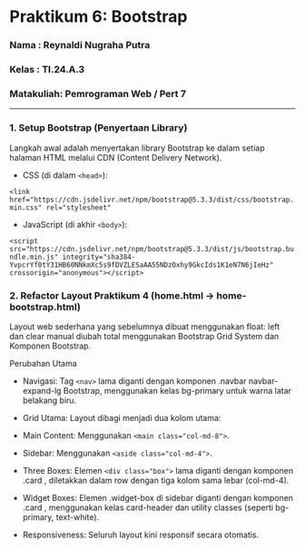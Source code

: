 # Praktikum 6: Bootstrap

### Nama      : Reynaldi Nugraha Putra
### Kelas     : TI.24.A.3
### Matakuliah: Pemrograman Web / Pert 7
___________________________________________________________________________________

### 1. Setup Bootstrap (Penyertaan Library)
Langkah awal adalah menyertakan library Bootstrap ke dalam setiap halaman HTML melalui CDN (Content Delivery Network).

- CSS (di dalam `<head>`):

``<link href="https://cdn.jsdelivr.net/npm/bootstrap@5.3.3/dist/css/bootstrap.min.css" rel="stylesheet"``

- JavaScript (di akhir `<body>`):

``<script src="https://cdn.jsdelivr.net/npm/bootstrap@5.3.3/dist/js/bootstrap.bundle.min.js" integrity="sha384-YvpcrYf0tY31HB60NNkmXc5s9fDVZLESaAA55NDzOxhy9GkcIds1K1eN7N6jIeHz" crossorigin="anonymous"></script>``

### 2. Refactor Layout Praktikum 4 (home.html -> home-bootstrap.html)
Layout web sederhana yang sebelumnya dibuat menggunakan float: left dan clear manual diubah total menggunakan Bootstrap Grid System dan Komponen Bootstrap.

Perubahan Utama

- Navigasi: Tag `<nav>` lama diganti dengan komponen .navbar navbar-expand-lg Bootstrap, menggunakan kelas bg-primary untuk warna latar belakang biru.

- Grid Utama: Layout dibagi menjadi dua kolom utama: <br>

- Main Content: Menggunakan `<main class="col-md-8">`.
- Sidebar: Menggunakan `<aside class="col-md-4">`.

- Three Boxes: Elemen `<div class="box">` lama diganti dengan komponen .card , diletakkan dalam row dengan tiga kolom sama lebar (col-md-4).

- Widget Boxes: Elemen .widget-box di sidebar diganti dengan komponen .card , menggunakan kelas card-header dan utility classes (seperti bg-primary, text-white).

- Responsiveness: Seluruh layout kini responsif secara otomatis.
